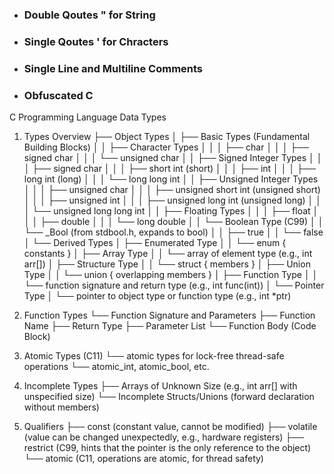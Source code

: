 
* ### Double Qoutes " for String
* ### Single Qoutes ' for Chracters
* ### Single Line and Multiline Comments
* ### Obfuscated C

C Programming Language Data Types

1. Types Overview
   ├── Object Types
   │   ├── Basic Types (Fundamental Building Blocks)
   │   │   ├── Character Types
   │   │   │   ├── char
   │   │   │   ├── signed char
   │   │   │   └── unsigned char
   │   │   ├── Signed Integer Types
   │   │   │   ├── signed char
   │   │   │   ├── short int (short)
   │   │   │   ├── int
   │   │   │   ├── long int (long)
   │   │   │   └── long long int
   │   │   ├── Unsigned Integer Types
   │   │   │   ├── unsigned char
   │   │   │   ├── unsigned short int (unsigned short)
   │   │   │   ├── unsigned int
   │   │   │   ├── unsigned long int (unsigned long)
   │   │   │   └── unsigned long long int
   │   │   ├── Floating Types
   │   │   │   ├── float
   │   │   │   ├── double
   │   │   │   └── long double
   │   │   └── Boolean Type (C99)
   │   │       └── _Bool (from stdbool.h, expands to bool)
   │   │           ├── true
   │   │           └── false
   │   └── Derived Types
   │       ├── Enumerated Type
   │       │   └── enum { constants }
   │       ├── Array Type
   │       │   └── array of element type (e.g., int arr[])
   │       ├── Structure Type
   │       │   └── struct { members }
   │       ├── Union Type
   │       │   └── union { overlapping members }
   │       ├── Function Type
   │       │   └── function signature and return type (e.g., int func(int))
       │       └── Pointer Type
   │           └── pointer to object type or function type (e.g., int *ptr)
   
2. Function Types
   └── Function Signature and Parameters
       ├── Function Name
       ├── Return Type
       ├── Parameter List
       └── Function Body (Code Block)
   
3. Atomic Types (C11)
   └── atomic types for lock-free thread-safe operations
       └── atomic_int, atomic_bool, etc.
   
4. Incomplete Types
   ├── Arrays of Unknown Size (e.g., int arr[] with unspecified size)
   └── Incomplete Structs/Unions (forward declaration without members)
   
5. Qualifiers
   ├── const (constant value, cannot be modified)
   ├── volatile (value can be changed unexpectedly, e.g., hardware registers)
   ├── restrict (C99, hints that the pointer is the only reference to the object)
   └── atomic (C11, operations are atomic, for thread safety)
